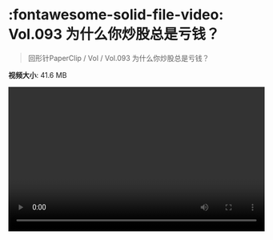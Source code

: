 # :fontawesome-solid-file-video: Vol.093 为什么你炒股总是亏钱？

> 回形针PaperClip / Vol / Vol.093 为什么你炒股总是亏钱？

**视频大小**: 41.6 MB

<video id="V-5d5fea58157d24a00f1339ef8fcd7bba" width="512" height="288" preload="none" playsinline webkit-playsinline></video>